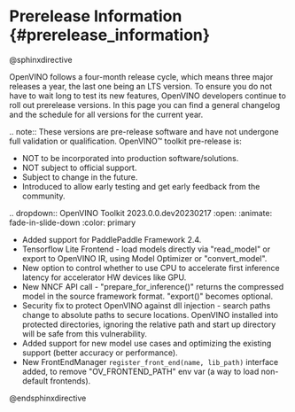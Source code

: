 # Prerelease Information {#prerelease_information}

@sphinxdirective

OpenVINO follows a four-month release cycle, which means three major releases a year, 
the last one being an LTS version. To ensure you do not have to wait long to test its new features, 
OpenVINO developers continue to roll out prerelease versions. In this page you can find
a general changelog and the schedule for all versions for the current year.

.. note:: 
   These versions are pre-release software and have not undergone full validation or qualification. OpenVINO™ toolkit pre-release is:

   * NOT to be incorporated into production software/solutions.
   * NOT subject to official support.
   * Subject to change in the future.
   * Introduced to allow early testing and get early feedback from the community.
 

.. dropdown:: OpenVINO Toolkit 2023.0.0.dev20230217
   :open:
   :animate: fade-in-slide-down
   :color: primary

   - Added support for PaddlePaddle Framework 2.4.
   - Tensorflow Lite Frontend - load models directly via "read_model" or export to OpenVINO IR, using Model Optimizer or "convert_model".
   - New option to control whether to use CPU to accelerate first inference latency for accelerator HW devices like GPU.
   - New NNCF API call - "prepare_for_inference()" returns the compressed model in the source framework format. "export()" becomes optional.
   - Security fix to protect OpenVINO against dll injection - search paths change to absolute paths to secure locations. OpenVINO installed into protected directories, ignoring the relative path and start up directory will be safe from this vulnerability.
   - Added support for new model use cases and optimizing the existing support (better accuracy or performance).
   - New FrontEndManager `register_front_end(name, lib_path)` interface added, to remove "OV_FRONTEND_PATH" env var (a way to load non-default frontends).

@endsphinxdirective